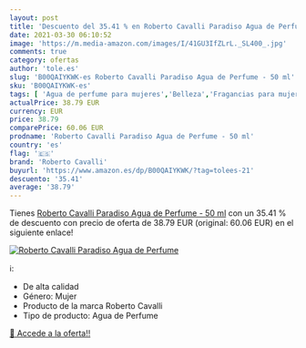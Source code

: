```yaml
---
layout: post
title: 'Descuento del 35.41 % en Roberto Cavalli Paradiso Agua de Perfume'
date: 2021-03-30 06:10:52
image: 'https://m.media-amazon.com/images/I/41GU3IfZLrL._SL400_.jpg'
comments: true
category: ofertas
author: 'tole.es'
slug: 'B00QAIYKWK-es Roberto Cavalli Paradiso Agua de Perfume - 50 ml'
sku: 'B00QAIYKWK-es'
tags: [ 'Agua de perfume para mujeres','Belleza','Fragancias para mujeres','Perfumes y fragancias','agua','de','perfume','roberto cavalli', ]
actualPrice: 38.79 EUR
currency: EUR
price: 38.79
comparePrice: 60.06 EUR
prodname: 'Roberto Cavalli Paradiso Agua de Perfume - 50 ml'
country: 'es'
flag: '🇪🇸'
brand: 'Roberto Cavalli'
buyurl: 'https://www.amazon.es/dp/B00QAIYKWK/?tag=tolees-21'
descuento: '35.41'
average: '38.79'
---
```


Tienes [Roberto Cavalli Paradiso Agua de Perfume - 50 ml](https://www.amazon.es/dp/B00QAIYKWK/?tag=tolees-21) con un 35.41 % de descuento con precio de oferta de 38.79 EUR (original: 60.06 EUR) en el siguiente enlace!

[![Roberto Cavalli Paradiso Agua de Perfume](https://m.media-amazon.com/images/I/41GU3IfZLrL._SL400_.jpg)](https://www.amazon.es/dp/B00QAIYKWK/?tag=tolees-21)

ℹ️:

- De alta calidad
- Género: Mujer
- Producto de la marca Roberto Cavalli
- Tipo de producto: Agua de Perfume

[🛒 Accede a la oferta!!](https://www.amazon.es/dp/B00QAIYKWK/?tag=tolees-21)
